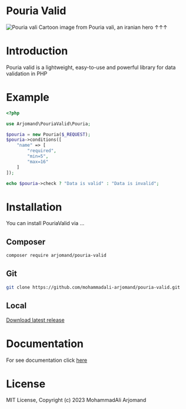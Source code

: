 # Pouria Valid
![Pouria vali](https://s29.picofile.com/file/8466457818/poura_valid.jpg)
Cartoon image from Pouria vali, an iranian hero &uarr;&uarr;&uarr;

# Introduction
Pouria valid is a lightweight, easy-to-use and powerful library for data validation in PHP

# Example
```php
<?php

use Arjomand\PouriaValid\Pouria;

$pouria = new Pouria($_REQUEST);
$pouria->conditions([
    "name" => [
        "required",
        "min=5",
        "max=16"
    ]
]);

echo $pouria->check ? "Data is valid" : "Data is invalid";
```

# Installation
You can install PouriaValid via ...
## Composer
```bash
composer require arjomand/pouria-valid
```
## Git
```bash
git clone https://github.com/mohammadali-arjomand/pouria-valid.git
```
## Local
[Download latest release](https://github.com/mohammadali-arjomand/pouria-valid/archive/refs/tags/v1.2.1.zip)

# Documentation
For see documentation click [here](https://github.com/mohammadali-arjomand/pouria-valid/wiki)

# License
MIT License, Copyright (c) 2023 MohammadAli Arjomand
